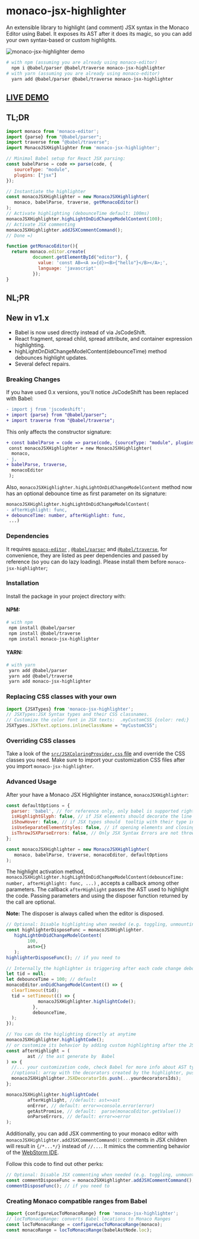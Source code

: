 # monaco-jsx-highlighter

An extensible library to highlight (and comment) JSX syntax in the Monaco Editor
using Babel. It exposes its AST after it does its magic, so you can add your own
syntax-based or custom highlights.

![monaco-jsx-highlighter demo](https://github.com/luminaxster/syntax-highlighter/blob/demo_file/msh_demo.gif)
```sh
# with npm (assuming you are already using monaco-editor)
  npm i @babel/parser @babel/traverse monaco-jsx-highlighter
# with yarn (assuming you are already using monaco-editor)
  yarn add @babel/parser @babel/traverse monaco-jsx-highlighter
```
## [LIVE DEMO](https://codesandbox.io/s/monaco-editor-react-with-jsx-highlighting-and-commenting-v1-urce8?file=/src/index.js)

## TL;DR

```js
import monaco from 'monaco-editor';
import {parse} from "@babel/parser";
import traverse from "@babel/traverse";
import MonacoJSXHighlighter from 'monaco-jsx-highlighter';

// Minimal Babel setup for React JSX parsing:
const babelParse = code => parse(code, {
   sourceType: "module",
   plugins: ["jsx"]
});

// Instantiate the highlighter
const monacoJSXHighlighter = new MonacoJSXHighlighter(
   monaco, babelParse, traverse, getMonacoEditor()
);
// Activate highlighting (debounceTime default: 100ms)
monacoJSXHighlighter.highLightOnDidChangeModelContent(100);
// Activate JSX commenting
monacoJSXHighlighter.addJSXCommentCommand();
// Done =)

function getMonacoEditor(){
  return monaco.editor.create(
          document.getElementById("editor"), {
            value: 'const AB=<A x={d}><B>{"hello"}</B></A>;',
            language: 'javascript'
          });
}
```

## NL;PR

## New in v1.x

- Babel is now used directly instead of via JsCodeShift.
- React fragment, spread child, spread attribute, and container expression
  highlighting.
- highLightOnDidChangeModelContent(debounceTime) method debounces highlight
  updates.
- Several defect repairs.

### Breaking Changes

If you have used 0.x versions, you'll notice JsCodeShift has been replaced with
Babel:

```diff
- import j from 'jscodeshift';
+ import {parse} from "@babel/parser";
+ import traverse from "@babel/traverse";
```

This only affects the constructor signature:

```diff
+ const babelParse = code => parse(code, {sourceType: "module", plugins: ["jsx"]});
 const monacoJSXHighlighter = new MonacoJSXHighlighter(
  monaco,
- j,
+ babelParse, traverse,
  monacoEditor
 );
```

Also, `monacoJSXHighlighter.highLightOnDidChangeModelContent` method now has an
optional debounce time as first parameter on its signature:

```diff
monacoJSXHighlighter.highLightOnDidChangeModelContent(
- afterHighlight: func,
+ debounceTime: number, afterHighlight: func,
 ...)
```

### Dependencies

It requires [`monaco-editor`](https://www.npmjs.com/package/monaco-editor)
, [`@babel/parser`](https://www.npmjs.com/package/@babel/parser)
and [`@babel/traverse`](https://www.npmjs.com/package/@babel/traverse), for
convenience, they are listed as peer dependencies and passed by reference (so
you can do lazy loading). Please install them before `monaco-jsx-highlighter`;

### Installation

Install the package in your project directory with:

#### NPM:
```sh
# with npm
 npm install @babel/parser
 npm install @babel/traverse
 npm install monaco-jsx-highlighter
```
#### YARN:
```sh
# with yarn
 yarn add @babel/parser
 yarn add @babel/traverse
 yarn add monaco-jsx-highlighter
```

### Replacing CSS classes with your own

```js
import {JSXTypes} from 'monaco-jsx-highlighter';
// JSXTypes:JSX Syntax types and their CSS classnames.
// Customize the color font in JSX texts:  .myCustomCSS {color: red;}
JSXTypes.JSXText.options.inlineClassName = "myCustomCSS";
```

### Overriding CSS classes

Take a look of
the [`src/JSXColoringProvider.css` file](https://github.com/luminaxster/syntax-highlighter/blob/master/src/MonacoJSXHighlighter.css)
and override the CSS classes you need. Make sure to import your customization
CSS files after you import `monaco-jsx-highlighter`.

### Advanced Usage
After your have a Monaco JSX Highlighter instance, `monacoJSXHighlighter`:
```js
const defaultOptions = {
  parser: 'babel', // for reference only, only babel is supported right now
  isHighlightGlyph: false, // if JSX elements should decorate the line number gutter
  iShowHover: false, // if JSX types should  tooltip with their type info
  isUseSeparateElementStyles: false, // if opening elements and closing elements have different styling
  isThrowJSXParseErrors: false, // Only JSX Syntax Errors are not thrown by default when parsing, true will throw like any other parsign error
};

const monacoJSXHighlighter = new MonacoJSXHighlighter(
   monaco, babelParse, traverse, monacoEditor, defaultOptions
);
```
The highlight activation method, `monacoJSXHighlighter.highLightOnDidChangeModelContent(debounceTime: number, afterHighlight: func, ...)`
, accepts a callback among other parameters. The callback `afterHighlight`
passes the AST used to highlight the code. Passing parameters and using the disposer function returned by the call are optional.

**Note:** The disposer is always called when the editor is disposed.

```js
// Optional: Disable highlighting when needed (e.g. toggling, unmounting, pausing)
const highlighterDisposeFunc = monacoJSXHighlighter.
   highLightOnDidChangeModelContent(
        100, 
        ast=>{}
   );
highlighterDisposeFunc(); // if you need to

// Internally the highlighter is triggering after each code change debounced
let tid = null;
let debounceTime = 100; // default
monacoEditor.onDidChangeModelContent(() => {
  clearTimeout(tid);
  tid = setTimeout(() => {
            monacoJSXHighlighter.highlightCode();
          },
          debounceTime,
  );
});

// You can do the higlighting directly at anytime
monacoJSXHighlighter.highlightCode();
// or customize its behavior by adding custom highlighting after the JSX highlighting
const afterHighlight = (
        ast // the ast generate by  Babel
) => {
  //... your customization code, check Babel for more info about AST types
  //optional: array with the decorators created by the highlighter, push your decorator ids to this array
  monacoJSXHighlighter.JSXDecoratorIds.push(...yourdecoratorsIds);
};

monacoJSXHighlighter.highlightCode(
        afterHighlight, //default: ast=>ast
        onError, // default: error=>console.error(error)
        getAstPromise, // default:  parse(monacoEditor.getValue())
        onParseErrors, // default: error=>error
);
```

Additionally, you can add JSX commenting to your monaco editor with
`monacoJSXHighlighter.addJSXCommentCommand()`:
comments in JSX children will result in `{/*...*/}` instead of `//...`. It mimics the commenting behavior of
the [WebStorm IDE](https://www.jetbrains.com/webstorm/).

Follow this code to find out other perks:

```js
// Optional: Disable JSX commenting when needed (e.g. toggling, unmounting, pausing)
const commentDisposeFunc = monacoJSXHighlighter.addJSXCommentCommand();
commentDisposeFunc(); // if you need to
```

### Creating Monaco compatible ranges from Babel

```js
import {configureLocToMonacoRange} from 'monaco-jsx-highlighter';
// locToMonacoRange: converts Babel locations to Monaco Ranges
const locToMonacoRange = configureLocToMonacoRange(monaco);
const monacoRange = locToMonacoRange(babelAstNode.loc);
```
